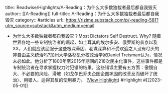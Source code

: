 title:: Readwise/Highlights/Λ-Reading：为什么大多数独裁者最后都自我毁灭
author:: [[Λ-Reading]]
full-title:: Λ-Reading：为什么大多数独裁者最后都自我毁灭
category:: #articles
url:: https://rizime.substack.com/p/-reading-581?utm_source=substack&utm_medium=email
- 为什么大多数独裁者都自我毁灭？Most Dictators Self Destruct. Why? 随着世界各地一些专制统治者的崛起，如土耳其的埃尔多安、俄罗斯的普京以及 XX，人们就应该屈服于这些根深蒂固、老谋深算和不受欢迎之人没有尽头的非自由主义统治吗?加州大学洛杉矶分校政治学家Daniel Treisman认为，情况未必如此。他分析了1800年至2015年期间的218次民主化事件，这些事件都是专制统治者在寻求掌握权力时犯错的结果。这些错误主要有五方面：傲慢自大、不必要的风险、滑坡（如戈尔巴乔夫企图企图巩固的改革反而破坏了统治）、用错人、适得其反的使用暴力。 ([View Highlight](https://read.readwise.io/read/01gzasf4n25cskntf3czan6sdq)) #Highlight #[[2023-05-01]]